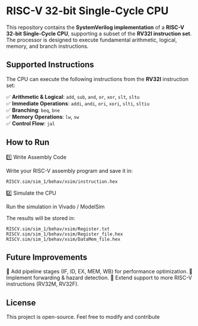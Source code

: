 # **RISC-V 32-bit Single-Cycle CPU**  

This repository contains the **SystemVerilog implementation** of a **RISC-V 32-bit Single-Cycle CPU**, supporting a subset of the **RV32I instruction set**. The processor is designed to execute fundamental arithmetic, logical, memory, and branch instructions.  

## **Supported Instructions**  
The CPU can execute the following instructions from the **RV32I** instruction set:  

✅ **Arithmetic & Logical**: `add`, `sub`, `and`, `or`, `xor`, `slt`, `sltu`  
✅ **Immediate Operations**: `addi`, `andi`, `ori`, `xori`, `slti`, `sltiu`  
✅ **Branching**: `beq`, `bne`  
✅ **Memory Operations**: `lw`, `sw`  
✅ **Control Flow**: `jal`  

## **How to Run**  
1️⃣ Write Assembly Code

Write your RISC-V assembly program and save it in:

`RISCV.sim/sim_1/behav/xsim/instruction.hex`

2️⃣ Simulate the CPU

Run the simulation in Vivado / ModelSim

The results will be stored in:

`RISCV.sim/sim_1/behav/xsim/Register.txt`
`RISCV.sim/sim_1/behav/xsim/Register_file.hex`
`RISCV.sim/sim_1/behav/xsim/DataMem_file.hex`

## **Future Improvements**
🚀 Add pipeline stages (IF, ID, EX, MEM, WB) for performance optimization.
🚀 Implement forwarding & hazard detection.
🚀 Extend support to more RISC-V instructions (RV32M, RV32F).

## **License**
This project is open-source. Feel free to modify and contribute

